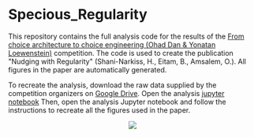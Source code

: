 # Specious_Regularity
This repository contains the full analysis code for the results of the [From choice architecture to choice engineering (Ohad Dan & Yonatan Loewenstein)](https://www.nature.com/articles/s41467-019-10825-6) competition. The code is used to create the publication "Nudging with Regularity" (Shani-Narkiss, H., Eitam, B., Amsalem, O.). All figures in the paper are automatically generated.

To recreate the analysis, download the raw data supplied by the competition organizers on  [Google Drive](https://drive.google.com/drive/u/0/folders/1sSlBhdsVyycRpMU5o9AW8dJiltrCIwH6).
Open the analysis [jupyter notebook](https://github.com/orena1/Specious_Regularity/blob/main/Specious_Reg_Nudge_Ind.ipynb) Then, open the analysis Jupyter notebook and follow the instructions to recreate all the figures used in the paper.



<p align="center">
  <img src="https://github.com/orena1/Specious_Regularity/assets/8983713/00adcdc7-3069-44e6-8134-ce2b1faead34" />
</p>


